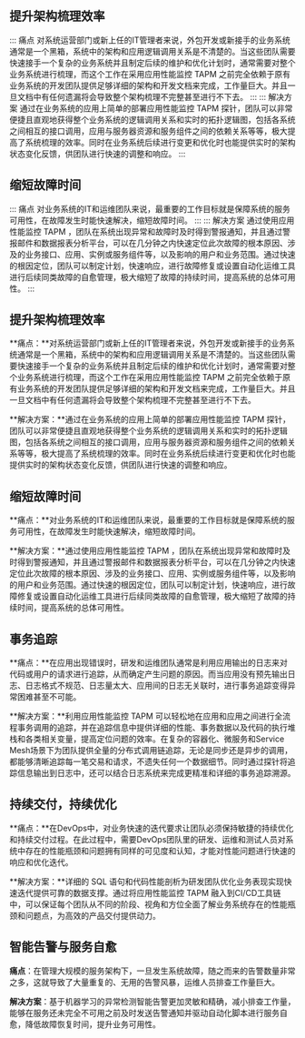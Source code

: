 ## 提升架构梳理效率


<dx-accordion>
::: 痛点
对系统运营部门或新上任的IT管理者来说，外包开发或新接手的业务系统通常是一个黑箱，系统中的架构和应用逻辑调用关系是不清楚的。当这些团队需要快速接手一个复杂的业务系统并且制定后续的维护和优化计划时，通常需要对整个业务系统进行梳理，而这个工作在采用应用性能监控 TAPM 之前完全依赖于原有业务系统的开发团队提供足够详细的架构和开发文档来完成，工作量巨大。并且一旦文档中有任何遗漏将会导致整个架构梳理不完整甚至进行不下去。
:::
::: 解决方案
通过在业务系统的应用上简单的部署应用性能监控 TAPM 探针，团队可以非常便捷且直观地获得整个业务系统的逻辑调用关系和实时的拓扑逻辑图，包括各系统之间相互的接口调用，应用与服务器资源和服务组件之间的依赖关系等等，极大提高了系统梳理的效率。同时在业务系统后续进行变更和优化时也能提供实时的架构状态变化反馈，供团队进行快速的调整和响应。
:::
</dx-accordion>






## 缩短故障时间


<dx-accordion>
::: 痛点
对业务系统的IT和运维团队来说，最重要的工作目标就是保障系统的服务可用性，在故障发生时能快速解决，缩短故障时间。
:::
::: 解决方案
通过使用应用性能监控 TAPM ，团队在系统出现异常和故障时及时得到警报通知，并且通过警报邮件和数据报表分析平台，可以在几分钟之内快速定位此次故障的根本原因、涉及的业务接口、应用、实例或服务组件等，以及影响的用户和业务范围。通过快速的根因定位，团队可以制定计划，快速响应，进行故障修复或设置自动化运维工具进行后续同类故障的自愈管理，极大缩短了故障的持续时间，提高系统的总体可用性。
:::
</dx-accordion>









## 提升架构梳理效率


**痛点：**对系统运营部门或新上任的IT管理者来说，外包开发或新接手的业务系统通常是一个黑箱，系统中的架构和应用逻辑调用关系是不清楚的。当这些团队需要快速接手一个复杂的业务系统并且制定后续的维护和优化计划时，通常需要对整个业务系统进行梳理，而这个工作在采用应用性能监控 TAPM 之前完全依赖于原有业务系统的开发团队提供足够详细的架构和开发文档来完成，工作量巨大。并且一旦文档中有任何遗漏将会导致整个架构梳理不完整甚至进行不下去。


**解决方案：**通过在业务系统的应用上简单的部署应用性能监控 TAPM 探针，团队可以非常便捷且直观地获得整个业务系统的逻辑调用关系和实时的拓扑逻辑图，包括各系统之间相互的接口调用，应用与服务器资源和服务组件之间的依赖关系等等，极大提高了系统梳理的效率。同时在业务系统后续进行变更和优化时也能提供实时的架构状态变化反馈，供团队进行快速的调整和响应。





## 缩短故障时间

**痛点：**对业务系统的IT和运维团队来说，最重要的工作目标就是保障系统的服务可用性，在故障发生时能快速解决，缩短故障时间。

**解决方案：**通过使用应用性能监控 TAPM ，团队在系统出现异常和故障时及时得到警报通知，并且通过警报邮件和数据报表分析平台，可以在几分钟之内快速定位此次故障的根本原因、涉及的业务接口、应用、实例或服务组件等，以及影响的用户和业务范围。通过快速的根因定位，团队可以制定计划，快速响应，进行故障修复或设置自动化运维工具进行后续同类故障的自愈管理，极大缩短了故障的持续时间，提高系统的总体可用性。





## 事务追踪

**痛点：**在应用出现错误时，研发和运维团队通常是利用应用输出的日志来对代码或用户的请求进行追踪，从而确定产生问题的原因。而当应用没有预先输出日志、日志格式不规范、日志量太大、应用间的日志无关联时，进行事务追踪变得异常困难甚至不可能。

**解决方案：**利用应用性能监控 TAPM 可以轻松地在应用和应用之间进行全流程事务调用的追踪，并在追踪信息中提供详细的性能、事务数据以及代码的执行堆栈和各类相关变量，提高定位问题的效率。在复杂的容器化、微服务和Service Mesh场景下为团队提供全量的分布式调用链追踪，无论是同步还是异步的调用，都能够清晰追踪每一笔交易和请求，不遗失任何一个数据细节。同时通过探针将追踪信息输出到日志中，还可以结合日志系统来完成更精准和详细的事务追踪溯源。

## 持续交付，持续优化

**痛点：**在DevOps中，对业务快速的迭代要求让团队必须保持敏捷的持续优化和持续交付过程。在此过程中，需要DevOps团队里的研发、运维和测试人员对系统中存在的性能瓶颈和问题拥有同样的可见度和认知，才能对性能问题进行快速的响应和优化迭代。

**解决方案：**详细的 SQL 语句和代码性能剖析为研发团队优化业务表现实现快速迭代提供可靠的数据支撑。通过将应用性能监控 TAPM 融入到CI/CD工具链中，可以保证每个团队从不同的阶段、视角和方位全面了解业务系统存在的性能瓶颈和问题点，为高效的产品交付提供动力。

## 智能告警与服务自愈

**痛点**：在管理大规模的服务架构下，一旦发生系统故障，随之而来的告警数量非常之多，这就导致了大量重复的、无用的告警风暴，运维人员排查工作量巨大。

**解决方案**：基于机器学习的异常检测智能告警更加灵敏和精确，减小排查工作量，能够在服务还未完全不可用之前及时发送告警通知并驱动自动化脚本进行服务自愈，降低故障恢复时间，提升业务可用性。

